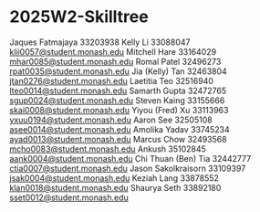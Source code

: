 # 2025W2-Skilltree
Jaques Fatmajaya 33203938
Kelly Li 33088047 klii0057@student.monash.edu
Mitchell Hare 33164029 mhar0085@student.monash.edu
Romal Patel 32496273 rpat0035@student.monash.edu
Jia (Kelly) Tan 32463804 jtan0276@student.monash.edu
Laetitia Teo 32516940  lteo0014@student.monash.edu 
Samarth Gupta 32472765 sgup0024@student.monash.edu
Steven Kaing 33155666 skai0008@student.monash.edu
Yiyou (Fred) Xu 33113963 yxuu0194@student.monash.edu
Aaron See 32505108 asee0014@student.monash.edu
Amolika Yadav 33745234 ayad0013@student.monash.edu
Marcus Chow 32493568 mcho0083@student.monash.edu
Ankush 35102845 aank0004@student.monash.edu
Chi Thuan (Ben) Tia 32442777 ctia0007@student.monash.edu
Jason Sakolkraisorn 33109397 jsak0004@student.monash.edu
Keziah Lang 33878552 klan0018@student.monash.edu
Shaurya Seth  33892180  sset0012@student.monash.edu

